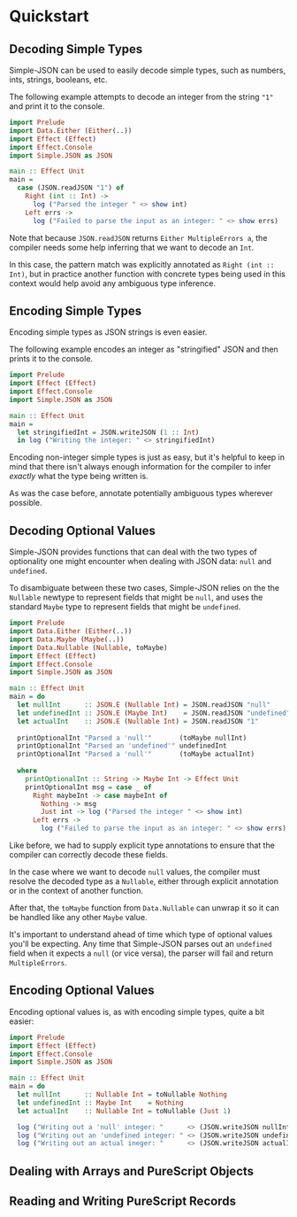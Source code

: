 # Quickstart

## Decoding Simple Types

Simple-JSON can be used to easily decode simple types, such as numbers, ints, strings, booleans, etc. 

The following example attempts to decode an integer from the string `"1"` and print it to the console.
```hs
import Prelude
import Data.Either (Either(..))
import Effect (Effect)
import Effect.Console
import Simple.JSON as JSON

main :: Effect Unit
main =
  case (JSON.readJSON "1") of
    Right (int :: Int) -> 
      log ("Parsed the integer " <> show int)
    Left errs -> 
      log ("Failed to parse the input as an integer: " <> show errs)
```

Note that because `JSON.readJSON` returns `Either MultipleErrors a`, the compiler needs some help inferring that we want to decode an `Int`.

In this case, the pattern match was explicitly annotated as `Right (int :: Int)`, but in practice another function with concrete types being used in this context would help avoid any ambiguous type inference.

## Encoding Simple Types

Encoding simple types as JSON strings is even easier. 

The following example encodes an integer as "stringified" JSON and then prints it to the console.
```hs
import Prelude
import Effect (Effect)
import Effect.Console
import Simple.JSON as JSON

main :: Effect Unit
main =
  let stringifiedInt = JSON.writeJSON (1 :: Int)
  in log ("Writing the integer: " <> stringifiedInt)
```

Encoding non-integer simple types is just as easy, but it's helpful to keep in mind that there isn't always enough information for the compiler to infer _exactly_ what the type being written is.

As was the case before, annotate potentially ambiguous types wherever possible.

## Decoding Optional Values

Simple-JSON provides functions that can deal with the two types of optionality one might encounter when dealing with JSON data: `null` and `undefined`.

To disambiguate between these two cases, Simple-JSON relies on the the `Nullable` newtype to represent fields that might be `null`, and uses the standard `Maybe` type to represent fields that might be `undefined`.

```hs
import Prelude
import Data.Either (Either(..))
import Data.Maybe (Maybe(..))
import Data.Nullable (Nullable, toMaybe)
import Effect (Effect)
import Effect.Console
import Simple.JSON as JSON

main :: Effect Unit
main = do
  let nullInt      :: JSON.E (Nullable Int) = JSON.readJSON "null"
  let undefinedInt :: JSON.E (Maybe Int)    = JSON.readJSON "undefined"
  let actualInt    :: JSON.E (Nullable Int) = JSON.readJSON "1"
  
  printOptionalInt "Parsed a 'null'"       (toMaybe nullInt)
  printOptionalInt "Parsed an 'undefined'" undefinedInt
  printOptionalInt "Parsed a 'null'"       (toMaybe actualInt)
  
  where
    printOptionalInt :: String -> Maybe Int -> Effect Unit
    printOptionalInt msg = case _ of
      Right maybeInt -> case maybeInt of
        Nothing -> msg
        Just int -> log ("Parsed the integer " <> show int)
      Left errs -> 
        log ("Failed to parse the input as an integer: " <> show errs)
```

Like before, we had to supply explicit type annotations to ensure that the compiler can correctly decode these fields.

In the case where we want to decode `null` values, the compiler must resolve the decoded type as a `Nullable`, either through explicit annotation or in the context of another function. 

After that, the `toMaybe` function from `Data.Nullable` can unwrap it so it can be handled like any other `Maybe` value.

It's important to understand ahead of time which type of optional values you'll be expecting. Any time that Simple-JSON parses out an `undefined` field when it expects a `null` (or vice versa), the parser will fail and return `MultipleErrors`.

## Encoding Optional Values

Encoding optional values is, as with encoding simple types, quite a bit easier:
```hs
import Prelude
import Effect (Effect)
import Effect.Console
import Simple.JSON as JSON

main :: Effect Unit
main = do
  let nullInt      :: Nullable Int = toNullable Nothing
  let undefinedInt :: Maybe Int    = Nothing
  let actualInt    :: Nullable Int = toNullable (Just 1)

  log ("Writing out a 'null' integer: "      <> (JSON.writeJSON nullInt))
  log ("Writing out an 'undefined integer: " <> (JSON.writeJSON undefinedInt))
  log ("Writing out an actual ineger: "      <> (JSON.writeJSON actualInt))
```

## Dealing with Arrays and PureScript Objects

## Reading and Writing PureScript Records
